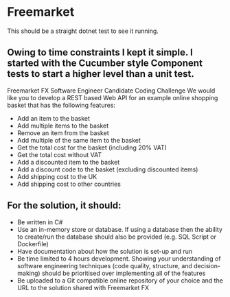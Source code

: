 # Freemarket

This should be a straight dotnet test to see it running.

Owing to time constraints I kept it simple. I started with the Cucumber style Component tests to start
a higher level than a unit test.
---

Freemarket FX Software Engineer Candidate Coding Challenge
We would like you to develop a REST based Web API for an example online shopping basket that has the following features:
- Add an item to the basket
- Add multiple items to the basket
- Remove an item from the basket
- Add multiple of the same item to the basket
- Get the total cost for the basket (including 20% VAT)
- Get the total cost without VAT
- Add a discounted item to the basket
- Add a discount code to the basket (excluding discounted items)
- Add shipping cost to the UK
- Add shipping cost to other countries

## For the solution, it should: 
- Be written in C#
- Use an in-memory store or database. If using a database then the ability to create/run the database should also be provided (e.g. SQL Script or Dockerfile)
- Have documentation about how the solution is set-up and run
- Be time limited to 4 hours development. Showing your understanding of software engineering techniques (code quality, structure, and decision-making) should be prioritised over implementing all of the features
- Be uploaded to a Git compatible online repository of your choice and the URL to the solution shared with Freemarket FX
